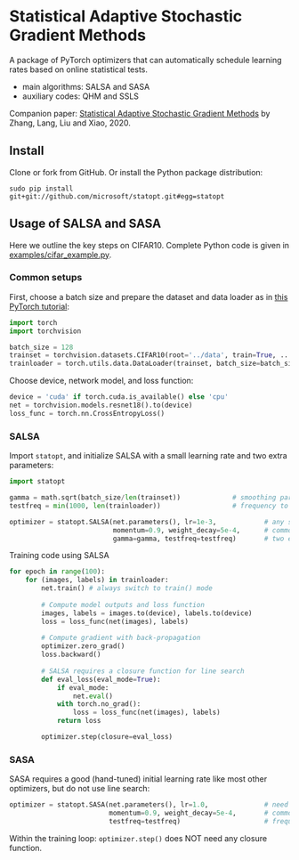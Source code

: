 # Statistical Adaptive Stochastic Gradient Methods

A package of PyTorch optimizers that can automatically schedule learning rates based on online statistical tests.

* main algorithms: SALSA and SASA
* auxiliary codes: QHM and SSLS

Companion paper: [Statistical Adaptive Stochastic Gradient Methods](https://www.microsoft.com/en-us/research/publication/statistical-adaptive-stochastic-gradient-methods) by Zhang, Lang, Liu and Xiao, 2020.

## Install

Clone or fork from GitHub. Or install the Python package distribution:

    sudo pip install git+git://github.com/microsoft/statopt.git#egg=statopt

## Usage of SALSA and SASA

Here we outline the key steps on CIFAR10.
Complete Python code is given in [examples/cifar_example.py](examples/cifar_example.py). 

### Common setups

First, choose a batch size and prepare the dataset and data loader as in [this PyTorch tutorial](https://pytorch.org/tutorials/beginner/blitz/cifar10_tutorial.html):

```python
import torch
import torchvision

batch_size = 128
trainset = torchvision.datasets.CIFAR10(root='../data', train=True, ...)
trainloader = torch.utils.data.DataLoader(trainset, batch_size=batch_size, ...)
```

Choose device, network model, and loss function:

```python
device = 'cuda' if torch.cuda.is_available() else 'cpu'
net = torchvision.models.resnet18().to(device)
loss_func = torch.nn.CrossEntropyLoss()
```

### SALSA
Import ```statopt```, and initialize SALSA with a small learning rate and two extra parameters:

```python
import statopt

gamma = math.sqrt(batch_size/len(trainset))             # smoothing parameter for line search
testfreq = min(1000, len(trainloader))                  # frequency to perform statistical test 

optimizer = statopt.SALSA(net.parameters(), lr=1e-3,            # any small initial learning rate 
                          momentum=0.9, weight_decay=5e-4,      # common choices for CIFAR10/100
                          gamma=gamma, testfreq=testfreq)       # two extra parameters for SALSA
```

Training code using SALSA

```python
for epoch in range(100):
    for (images, labels) in trainloader:
        net.train()	# always switch to train() mode
    
        # Compute model outputs and loss function 
        images, labels = images.to(device), labels.to(device)
        loss = loss_func(net(images), labels)
    
        # Compute gradient with back-propagation 
        optimizer.zero_grad()
        loss.backward()
    
        # SALSA requires a closure function for line search
        def eval_loss(eval_mode=True):
            if eval_mode:
                net.eval()
            with torch.no_grad():
                loss = loss_func(net(images), labels)
            return loss

        optimizer.step(closure=eval_loss)

```

### SASA

SASA requires a good (hand-tuned) initial learning rate like most other optimizers, but do not use line search:

```python
optimizer = statopt.SASA(net.parameters(), lr=1.0,              # need a good initial learning rate 
                         momentum=0.9, weight_decay=5e-4,       # common choices for CIFAR10/100
                         testfreq=testfreq)                     # frequency for statistical tests
```

Within the training loop: ```optimizer.step()``` does NOT need any closure function.
